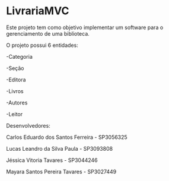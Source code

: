 # LivrariaMVC
Este projeto tem como objetivo implementar um software para o gerenciamento de uma biblioteca.


O projeto possui 6 entidades: 

-Categoria

-Seção

-Editora

-Livros

-Autores

-Leitor


Desenvolvedores:

Carlos Eduardo dos Santos Ferreira - SP3056325

Lucas Leandro da Silva Paula - SP3093808

Jéssica Vitoria Tavares - SP3044246

Mayara Santos Pereira Tavares - SP3027449
